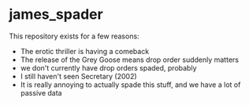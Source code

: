 # james_spader
This repository exists for a few reasons:
 - The erotic thriller is having a comeback
 - The release of the Grey Goose means drop order suddenly matters
 - we don't currently have drop orders spaded, probably
 - I still haven't seen Secretary (2002)
 - It is really annoying to actually spade this stuff, and we have a lot of passive data
